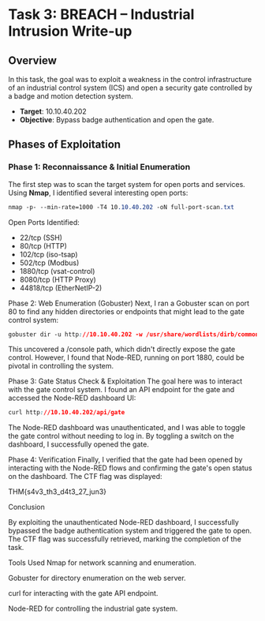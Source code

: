 # Task 3: BREACH – Industrial Intrusion Write-up

## Overview
In this task, the goal was to exploit a weakness in the control infrastructure of an industrial control system (ICS) and open a security gate controlled by a badge and motion detection system.

- **Target**: 10.10.40.202
- **Objective**: Bypass badge authentication and open the gate.

## Phases of Exploitation

### Phase 1: Reconnaissance & Initial Enumeration
The first step was to scan the target system for open ports and services. Using **Nmap**, I identified several interesting open ports:

```css
nmap -p- --min-rate=1000 -T4 10.10.40.202 -oN full-port-scan.txt
```

Open Ports Identified: 

- 22/tcp (SSH) 
- 80/tcp (HTTP) 
- 102/tcp (iso-tsap) 
- 502/tcp (Modbus) 
- 1880/tcp (vsat-control) 
- 8080/tcp (HTTP Proxy) 
- 44818/tcp (EtherNetIP-2) 

Phase 2: Web Enumeration (Gobuster)
Next, I ran a Gobuster scan on port 80 to find any hidden directories or endpoints that might lead to the gate control system:

```css
gobuster dir -u http://10.10.40.202 -w /usr/share/wordlists/dirb/common.txt -t 40
```

This uncovered a /console path, which didn't directly expose the gate control. However, I found that Node-RED, running on port 1880, could be pivotal in controlling the system.

Phase 3: Gate Status Check & Exploitation
The goal here was to interact with the gate control system. I found an API endpoint for the gate and accessed the Node-RED dashboard UI:

```css
curl http://10.10.40.202/api/gate
```

The Node-RED dashboard was unauthenticated, and I was able to toggle the gate control without needing to log in. By toggling a switch on the dashboard, I successfully opened the gate.

Phase 4: Verification
Finally, I verified that the gate had been opened by interacting with the Node-RED flows and confirming the gate's open status on the dashboard. The CTF flag was displayed:

THM{s4v3_th3_d4t3_27_jun3}


Conclusion

By exploiting the unauthenticated Node-RED dashboard, I successfully bypassed the badge authentication system and triggered the gate to open. The CTF flag was successfully retrieved, marking the completion of the task.

Tools Used
Nmap for network scanning and enumeration.

Gobuster for directory enumeration on the web server.

curl for interacting with the gate API endpoint.

Node-RED for controlling the industrial gate system.

